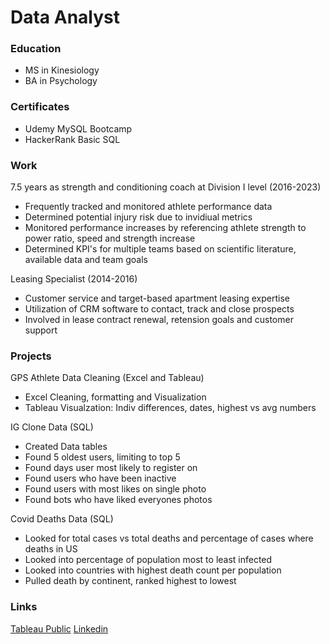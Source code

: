 # Data Analyst

### Education
- MS in Kinesiology
- BA in Psychology

### Certificates
- Udemy MySQL Bootcamp 
- HackerRank Basic SQL

### Work
7.5 years as strength and conditioning coach at Division I level (2016-2023)
- Frequently tracked and monitored athlete performance data
- Determined potential injury risk due to invidiual metrics
- Monitored performance increases by referencing athlete strength to power ratio, speed and strength increase
- Determined KPI's for multiple teams based on scientific literature, available data and team goals

Leasing Specialist (2014-2016)
- Customer service and target-based apartment leasing expertise
- Utilization of CRM software to contact, track and close prospects
- Involved in lease contract renewal, retension goals and customer support

### Projects
GPS Athlete Data Cleaning (Excel and Tableau)
- Excel Cleaning, formatting and Visualization
- Tableau Visualzation: Indiv differences, dates, highest vs avg numbers

IG Clone Data (SQL)
- Created Data tables
- Found 5 oldest users, limiting to top 5
- Found days user most likely to register on
- Found users who have been inactive
- Found users with most likes on single photo
- Found bots who have liked everyones photos

Covid Deaths Data (SQL)
- Looked for total cases vs total deaths and percentage of cases where deaths in US
- Looked into percentage of population most to least infected
- Looked into countries with highest death count per population
- Pulled death by continent, ranked highest to lowest

### Links
[Tableau Public](https://public.tableau.com/app/profile/collin.maccabe/viz/GPSPractice/Dashboard1)
[Linkedin](https://www.linkedin.com/in/collin-maccabe-a7a26551/)
